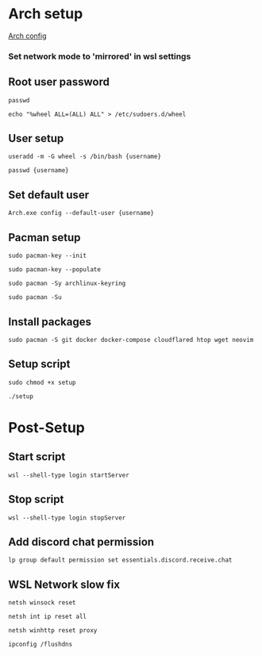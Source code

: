 # Arch setup
[Arch config](https://wsldl-pg.github.io/ArchW-docs/How-to-Setup/#setup-after-install)

### Set network mode to 'mirrored' in wsl settings

## Root user password
```
passwd
```
```
echo "%wheel ALL=(ALL) ALL" > /etc/sudoers.d/wheel
```
## User setup
```
useradd -m -G wheel -s /bin/bash {username}
```
```
passwd {username}
```
## Set default user
```
Arch.exe config --default-user {username}
```
## Pacman setup
```
sudo pacman-key --init
```
```
sudo pacman-key --populate
```
```
sudo pacman -Sy archlinux-keyring
```
```
sudo pacman -Su
```

## Install packages
```
sudo pacman -S git docker docker-compose cloudflared htop wget neovim
```
## Setup script
```
sudo chmod +x setup
```
```
./setup
```

# Post-Setup

## Start script
```
wsl --shell-type login startServer
```
## Stop script
```
wsl --shell-type login stopServer
```
## Add discord chat permission
```
lp group default permission set essentials.discord.receive.chat
```



## WSL Network slow fix
```
netsh winsock reset
```
```
netsh int ip reset all
```
```
netsh winhttp reset proxy
```
```
ipconfig /flushdns
```
